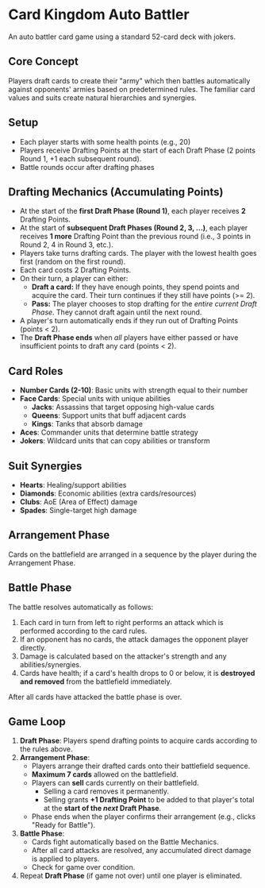 # Card Kingdom Auto Battler

An auto battler card game using a standard 52-card deck with jokers.

## Core Concept
Players draft cards to create their "army" which then battles automatically against opponents' armies based on predetermined rules. The familiar card values and suits create natural hierarchies and synergies.

## Setup
- Each player starts with some health points (e.g., 20)
- Players receive Drafting Points at the start of each Draft Phase (2 points Round 1, +1 each subsequent round).
- Battle rounds occur after drafting phases

## Drafting Mechanics (Accumulating Points)
- At the start of the **first Draft Phase (Round 1)**, each player receives **2** Drafting Points.
- At the start of **subsequent Draft Phases (Round 2, 3, ...)**, each player receives **1 more** Drafting Point than the previous round (i.e., 3 points in Round 2, 4 in Round 3, etc.).
- Players take turns drafting cards. The player with the lowest health goes first (random on the first round).
- Each card costs 2 Drafting Points.
- On their turn, a player can either:
  - **Draft a card:** If they have enough points, they spend points and acquire the card. Their turn continues if they still have points (>= 2).
  - **Pass:** The player chooses to stop drafting for the *entire current Draft Phase*. They cannot draft again until the next round.
- A player's turn automatically ends if they run out of Drafting Points (points < 2).
- The **Draft Phase ends** when *all* players have either passed or have insufficient points to draft any card (points < 2).

## Card Roles
- **Number Cards (2-10)**: Basic units with strength equal to their number
- **Face Cards**: Special units with unique abilities
  - **Jacks**: Assassins that target opposing high-value cards
  - **Queens**: Support units that buff adjacent cards
  - **Kings**: Tanks that absorb damage
- **Aces**: Commander units that determine battle strategy
- **Jokers**: Wildcard units that can copy abilities or transform

## Suit Synergies
- **Hearts**: Healing/support abilities
- **Diamonds**: Economic abilities (extra cards/resources)
- **Clubs**: AoE (Area of Effect) damage
- **Spades**: Single-target high damage

## Arrangement Phase
Cards on the battlefield are arranged in a sequence by the player during the Arrangement Phase.

## Battle Phase
The battle resolves automatically as follows:
1. Each card in turn from left to right performs an attack which is performed according to the card rules.
2. If an opponent has no cards, the attack damages the opponent player directly.
3. Damage is calculated based on the attacker's strength and any abilities/synergies.
4. Cards have health; if a card's health drops to 0 or below, it is **destroyed and removed** from the battlefield immediately.

After all cards have attacked the battle phase is over.

## Game Loop
1. **Draft Phase**: Players spend drafting points to acquire cards according to the rules above.
2. **Arrangement Phase**:
    - Players arrange their drafted cards onto their battlefield sequence.
    - **Maximum 7 cards** allowed on the battlefield.
    - Players can **sell** cards currently on their battlefield.
        - Selling a card removes it permanently.
        - Selling grants **+1 Drafting Point** to be added to that player's total at the **start of the *next* Draft Phase**.
    - Phase ends when the player confirms their arrangement (e.g., clicks "Ready for Battle").
3. **Battle Phase**:
    - Cards fight automatically based on the Battle Mechanics.
    - After all card attacks are resolved, any accumulated direct damage is applied to players.
    - Check for game over condition.
4. Repeat **Draft Phase** (if game not over) until one player is eliminated.
